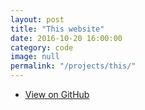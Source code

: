 ```yaml
---
layout: post
title: "This website"
date: 2016-10-20 16:00:00
category: code
image: null
permalink: "/projects/this/"
---
```


<div>


<p>
</p>
</div>

<ul class="actions">
    <li><a class="button" target="_blank" href="https://github.com/stupoole/stupoole.github.io"><span class="fab fa-github"></span> View on GitHub</a></li>
</ul>




